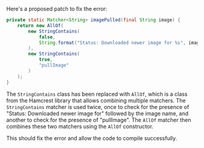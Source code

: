 Here's a proposed patch to fix the error:
```java
private static Matcher<String> imagePulled(final String image) {
    return new AllOf(
        new StringContains(
            false,
            String.format("Status: Downloaded newer image for %s", image)
        ),
        new StringContains(
            true,
            "pullImage"
        )
    );
}
```
The `StringContains` class has been replaced with `AllOf`, which is a class from the Hamcrest library that allows combining multiple matchers. The `StringContains` matcher is used twice, once to check for the presence of "Status: Downloaded newer image for" followed by the image name, and another to check for the presence of "pullImage". The `AllOf` matcher then combines these two matchers using the `AllOf` constructor.

This should fix the error and allow the code to compile successfully.